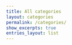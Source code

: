 ```yaml
---
title: All categories
layout: categories
permalink: /categories/
show_excerpts: true
entries_layout: list
---
```

